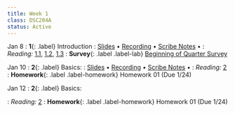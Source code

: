```yaml
---
title: Week 1
class: DSC204A
status: Active
---
```


Jan 8
: **1**{: .label} Introduction
  : [Slides](#) &#8226; [Recording](#) &#8226; [Scribe Notes](#) &#8226;
: *Reading:* [1.1](https://inferentialthinking.com/chapters/01/1/intro.html), [1.2](https://inferentialthinking.com/chapters/01/2/why-data-science.html), [1.3](https://inferentialthinking.com/chapters/01/3/Plotting_the_Classics.html)
: **Survey**{: .label .label-lab} [Beginning of Quarter Survey](#)


Jan 10
: **2**{: .label} Basics: 
  : [Slides](#) &#8226; [Recording](#) &#8226; [Scribe Notes](#) &#8226;
: *Reading:* [2](https://inferentialthinking.com/chapters/02/causality-and-experiments.html)
: **Homework**{: .label .label-homework} Homework 01 (Due 1/24)

Jan 12
: **2**{: .label} Basics: 
 <!-- : [Slides](#) &#8226; [Demos](#) &#8226; [Blank Demos](#) -->
: *Reading:* [2](https://inferentialthinking.com/chapters/02/causality-and-experiments.html)
: **Homework**{: .label .label-homework} Homework 01 (Due 1/24)